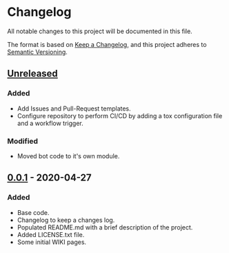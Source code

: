 # Changelog
All notable changes to this project will be documented in this file.

The format is based on [Keep a Changelog](https://keepachangelog.com/en/1.0.0/),
and this project adheres to [Semantic Versioning](https://semver.org/spec/v2.0.0.html).

## [Unreleased]

### Added

- Add Issues and Pull-Request templates.
- Configure repository to perform CI/CD by adding a tox configuration file and a workflow trigger.

### Modified

- Moved bot code to it's own module.

## [0.0.1] - 2020-04-27

### Added

- Base code.
- Changelog to keep a changes log.
- Populated README.md with a brief description of the project.
- Added LICENSE.txt file.
- Some initial WIKI pages.

[Unreleased]: https://github.com/jorgechp/etsiit_bot/compare/v0.0.1...HEAD
[0.0.1]: https://github.com/jorgechp/etsiit_bot/releases/tag/v0.0.1
